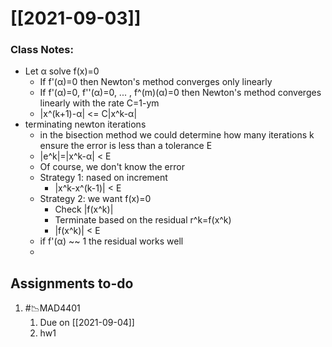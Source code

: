 # [[2021-09-03]]
### Class Notes:
- Let α solve f(x)=0
	- If f'(α)=0 then Newton's method converges only linearly
	- If f'(α)=0, f''(α)=0, ... , f^(m)(α)=0 then Newton's method converges linearly with the rate C=1-ym
	- |x^(k+1)-α| <= C|x^k-α|
- terminating newton iterations
	- in the bisection method we could determine how many iterations k ensure the error is less than a tolerance E
	- |e^k|=|x^k-α| < E
	- Of course, we don't know the error
	- Strategy 1: nased on increment
		- |x^k-x^(k-1)| < E
	- Strategy 2: we want f(x)=0
		- Check |f(x^k)|
		- Terminate based on the residual r^k=f(x^k)
		- |f(x^k)| < E
	- if f'(α) ~~ 1 the residual works well
	- 
## Assignments to-do
1. #📉MAD4401
	1. Due on [[2021-09-04]]
	2. hw1